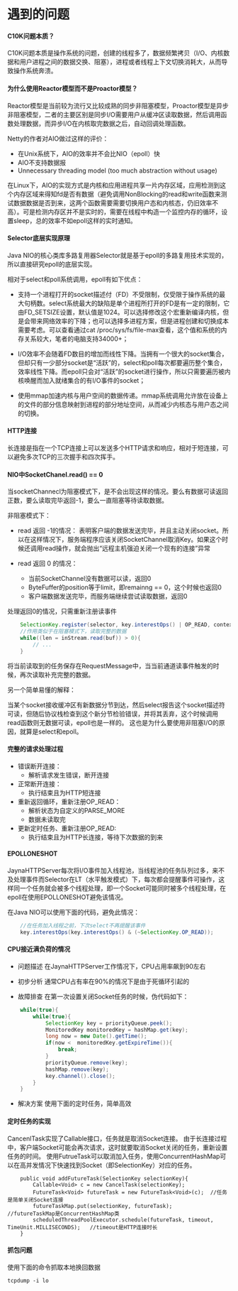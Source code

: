 # 遇到的问题

#### C10K问题本质？

C10K问题本质是操作系统的问题，创建的线程多了，数据频繁拷贝（I/O、内核数据和用户进程之间的数据交换、阻塞），进程或者线程上下文切换消耗大，从而导致操作系统奔溃。

#### 为什么使用Reactor模型而不是Proactor模型？

Reactor模型是当前较为流行又比较成熟的同步非阻塞模型，Proactor模型是异步非阻塞模型，二者的主要区别是同步I/O需要用户从缓冲区读取数据，然后调用函数处理数据，而异步I/O在内核取完数据之后，自动回调处理函数。

Netty的作者对AIO做过这样的评价：

- 在Unix系统下，AIO的效率并不会比NIO（epoll）快
- AIO不支持数据报
- Unnecessary threading model (too much abstraction without usage)

在Linux下，AIO的实现方式是内核和应用进程共享一片内存区域，应用检测到这个内存区域来得知fd是否有数据（避免调用NonBlocking的read和write函数来测试数据数据是否到来，这两个函数需要需要切换用户态和内核态，仍旧效率不高）。可是检测内存区并不是实时的，需要在线程中构造一个监控内存的循环，设置sleep，总的效率不如epoll这样的实时通知。

#### Selector底层实现原理

Java NIO的核心类库多路复用器Selector就是基于epoll的多路复用技术实现的，所以直接研究epoll的底层实现。

相对于select和poll系统调用，epoll有如下优点：

- 支持一个进程打开的socket描述付（FD）不受限制，仅受限于操作系统的最大句柄数。select系统最大的缺陷是单个进程所打开的FD是有一定的限制，它由FD_SETSIZE设置，默认值是1024。可以选择修改这个宏重新编译内核，但是会带来网络效率的下降；也可以选择多进程方案，但是进程创建和切换成本需要考虑。可以查看通过cat /proc/sys/fs/file-max查看，这个值和系统的内存关系较大，笔者的电脑支持34000+；

- I/O效率不会随着FD数目的增加而线性下降。当拥有一个很大的socket集合，但却只有一少部分socket是“活跃”的，select和poll每次都要遍历整个集合，效率线性下降。而epoll只会对“活跃”的socket进行操作，所以只需要遍历被内核唤醒而加入就绪集合的有I/O事件的socket；

- 使用mmap加速内核与用户空间的数据传递。mmap系统调用允许放在设备上的文件的部分信息映射到进程的部分地址空间，从而减少内核态与用户态之间的切换。 

#### HTTP连接

长连接是指在一个TCP连接上可以发送多个HTTP请求和响应，相对于短连接，可以避免多次TCP的三次握手和四次挥手。
	

#### NIO中SocketChanel.read() == 0 

当socketChannecl为阻塞模式下，是不会出现这样的情况。要么有数据可读返回正数，要么读取完毕返回-1，要么一直阻塞等待读取数据。

非阻塞模式下：

- read 返回 -1的情况：
表明客户端的数据发送完毕，并且主动关闭socket。所以在这样情况下，服务端程序应该关闭SocketChannel取消Key。如果这个时候还调用read操作，就会抛出“远程主机强迫关闭一个现有的连接”异常

- read 返回 0 的情况：
	- 当前SocketChannel没有数据可以读，返回0
	- ByteFuffer的position等于limit，即remainng == 0，这个时候也返回0
	- 客户端数据发送完毕，而服务端继续尝试读取数据，返回0

处理返回0的情况，只需重新注册读事件

```java
	SelectionKey.register(selector, key.interestOps() | OP_READ, context)；
	//作用类似于在阻塞模式下，读取完整的数据
	while((len = inStream.read(buf)) > 0){
		// ...
	}
```

将当前读取到的任务保存在RequestMessage中，当当前通道读事件触发的时候，再次读取补充完整的数据。

另一个简单易懂的解释：

当某个socket接收缓冲区有新数据分节到达，然后select报告这个socket描述符可读，但随后协议栈检查到这个新分节检验错误，并将其丢弃，这个时候调用read函数则无数据可读，epoll也是一样的。
这也是为什么要使用非阻塞I/O的原因，就算是select和epoll。

#### 完整的请求处理过程	

- 错误断开连接：
	- 解析请求发生错误，断开连接
- 正常断开连接：
	- 执行结束且为HTTP短连接
- 重新返回循环，重新注册OP_READ：
	- 解析状态为自定义的PARSE_MORE
	- 数据未读取完
- 更新定时任务、重新注册OP_READ:
	- 执行结束且为HTTP长连接，等待下次数据的到来
	
#### EPOLLONESHOT

JaynaHTTPServer每次将I/O事件加入线程池，当线程池的任务队列过多，来不及处理事件而Selector在LT（水平触发模式）下，每次都会提醒事件可操作，这样同一个任务就会被多个线程处理，即一个Socket可能同时被多个线程处理，在epoll在使用EPOLLONESHOT避免该情况。

在Java NIO可以使用下面的代码，避免此情况：

```java
	//在任务加入线程之前，下次select不再提醒该事件
	key.interestOps(key.interestOps() & (~SelectionKey.OP_READ));
```

#### CPU接近满负荷的情况

- 问题描述
在JaynaHTTPServer工作情况下，CPU占用率飙到90左右

- 初步分析
通常CPU占有率在90%的情况下是由于死循环引起的

- 故障排查
在第一次设置关闭Socket任务的时候，伪代码如下：

```java
	while(true){
		while(true){
			SelectionKey key = priorityQueue.peek();
			MonitoredKey monitoredKey = hashMap.get(key);
			long now = new Date().getTime();
			if(now <  monitoredKey.getExpireTime()){
				break;
			}
			priorityQueue.remove(key);
			hashMap.remove(key);
			key.channel().close();
		}
	}
```

- 解决方案
使用下面的定时任务，简单高效

#### 定时任务的实现

CancenlTask实现了Callable接口，任务就是取消Socket连接。
由于长连接过程中，客户端Socket可能会再次请求，这时就要取消Socket关闭的任务，重新设置任务的时间。
使用FutrueTask可以取消加入任务，使用ConcurrentHashMap可以在高并发情况下快速找到Socket（即SelectionKey）对应的任务。

```
    public void addFutureTask(SelectionKey selectionKey){
        Callable<Void> c = new CancelTask(selectionKey);
        FutureTask<Void> futureTask = new FutureTask<Void>(c);  //任务是简单关闭Socket连接
        futureTaskMap.put(selectionKey, futureTask);    //futureTaskMap是ConcurrentHashMap类
        scheduledThreadPoolExecutor.schedule(futureTask, timeout, TimeUnit.MILLISECONDS);   //timeout是HTTP连接时长
    }
```

#### 抓包问题

使用下面的命令抓取本地换回数据

```shell
tcpdump -i lo 
```